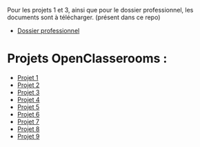 Pour les projets 1 et 3, ainsi que pour le dossier professionnel, les documents sont à télécharger. (présent dans ce repo)

- [Dossier professionnel](https://github.com/MR-BOUBAKOUR/greta-eval/blob/main/dossier-professionnel_BOUBAKOUR.odt)

# Projets OpenClasserooms :

- [Projet 1](https://github.com/MR-BOUBAKOUR/greta-eval/blob/main/MB_P1_demarrez-votre-formation-de-developpeur-dapplication-java-1_2024-10-29T193029%20(2).zip)  
- [Projet 2](https://github.com/MR-BOUBAKOUR/-BOUBAKOUR-MohamedRedha-debug-Java-)  
- [Projet 3](https://github.com/MR-BOUBAKOUR/greta-eval/blob/main/MB_P3_designez-une-application-java-adaptee-aux-besoins-clients_2024-12-23T110356%20(1).zip)  
- [Projet 4](https://github.com/MR-BOUBAKOUR/-BOUBAKOUR-MohamedRedha-p4-test-Java-)  
- [Projet 5](https://github.com/MR-BOUBAKOUR/-BOUBAKOUR-MohamedRedha-p5-api-spring)  
- [Projet 6](https://github.com/MR-BOUBAKOUR/-BOUBAKOUR-MohamedRedha-p6-appAZ-spring)  
- [Projet 7](https://github.com/MR-BOUBAKOUR/-BOUBAKOUR-MohamedRedha-p7-secureApp-spring)  
- [Projet 8](https://github.com/MR-BOUBAKOUR/p8-DistributedSystems-spring-modulith)  
- [Projet 9](https://github.com/MR-BOUBAKOUR/-BOUBAKOUR-MohamedRedha-p9-MicroServices-spring)  
